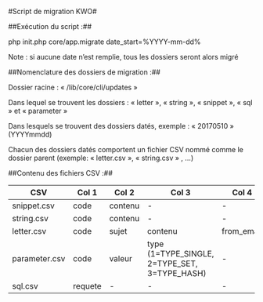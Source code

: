 #Script de migration KWO#


##Exécution du script :##


php init.php core/app.migrate date_start=%YYYY-mm-dd%

Note : si aucune date n’est remplie, tous les dossiers seront alors migré


##Nomenclature des dossiers de migration :##


Dossier racine : « /lib/core/cli/updates »

Dans lequel se trouvent les dossiers : « letter », « string », « snippet », « sql » et « parameter »

Dans lesquels se trouvent des dossiers datés, exemple :  « 20170510 » (YYYYmmdd)

Chacun des dossiers datés comportent un fichier CSV nommé comme le dossier parent (exemple: « letter.csv », « string.csv » , …)


##Contenu des fichiers CSV :##



CSV | Col 1  | Col 2 | Col 3 | Col 4 | Col 5
--- | --- | --- | --- | --- | ---
snippet.csv  | code | contenu | - | - | -
string.csv  | code | contenu | - | - | -
letter.csv  | code | sujet | contenu | from_email | from_name
parameter.csv  | code | valeur | type (1=TYPE_SINGLE, 2=TYPE_SET, 3=TYPE_HASH) | - | -
sql.csv  | requete | - | - | - | -